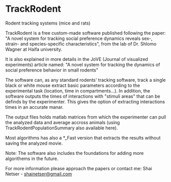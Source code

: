 # TrackRodent
Rodent tracking systems (mice and rats)

TrackRodent is a free custom-made software published following the paper: 
"A novel system for tracking social preference dynamics reveals sex-, strain- and species-specific characteristics",
from the lab of Dr. Shlomo Wagner at Haifa university.

It is also explained in more details in the JoVE (Journal of visualized experiments) article named:
"A novel system for tracking the dynamics of social preference behavior in small rodents" 

The software can, as any standard rodents' tracking software, track a single black or white mouse extract basic parameters according to the experimental task (location, time in compartments...). In addition, the software outputs the times of interactions with "stimuli areas" that can be definds by the experimenter. This gives the option of extracting interactions times in an accurate manar. 

The output files holds matlab matrices from which the experimenter can pull the analyzed data and average accross animals (using TrackRodentPopulationSummary also available here).

Most algorithms has also a *_Fast version that extracts the results without saving the analyzed movie.

Note: The software also includes the foundations for adding more algorithems in the future.

For more information please approach the papers or contact me: 
Shai Netser - shainetser@gmail.com

